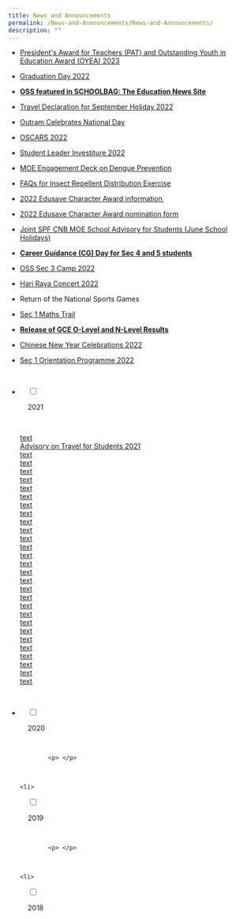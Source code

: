 ```yaml
---
title: News and Announcements
permalink: /News-and-Announcements/News-and-Announcements/
description: ""
---
```

*   [President's Award for Teachers (PAT) and Outstanding Youth in Education Award (OYEA) 2023](https://outramsec-moe-edu-sg-admin.cwp.sg/other/presidents-award-for-teachers-pat-and-outstanding-youth-in-education-award-oyea-2023)
*   [Graduation Day 2022](https://outramsec-moe-edu-sg-admin.cwp.sg/other/graduation-day-2022)
*   **[OSS featured in SCHOOLBAG: The Education News Site](https://www.schoolbag.edu.sg/story/it-takes-a-village-to-support-a-student)**   
    
*   [Travel Declaration for September Holiday 2022](/files/News%20&%20Announcements/Travel%20Declaration%20for%202022/Travel%20Declaration%20for%20September%20Holiday%202022.pdf)  
    
*   [Outram Celebrates National Day](https://outramsec.moe.edu.sg/other/outram-celebrates-national-day)
*   [OSCARS 2022](https://outramsec.moe.edu.sg/other/oscars-2022) 
*   [Student Leader Investiture 2022](https://outramsec.moe.edu.sg/other/student-leader-investiture-2022)
*   [MOE Engagement Deck on Dengue Prevention](/files/News%20&%20Announcements/MOE%20Eng%20Deck%20Dengue%20Prevention/Dengue%20Attachment%206-Engagement%20Deck%20for%20Secondary%20Schools.pdf)  
    
*   [FAQs for Insect Repellent Distribution Exercise](/files/News%20&%20Announcements/FAQs%20for%20In%20Repel%20Distri%20Ex/Dengue%20Attachment%207-Frequently%20Asked%20Questions%20-%20NEAxTF%20Repellent%20Distribution.pdf)
*   [2022 Edusave Character Award information ](/files/News%20&%20Announcements/2022%20Edu%20Char%20Awa%20information/2022%20Edusave%20Character%20Award%20information.pdf) 
*   [2022 Edusave Character Award nomination form](/files/News%20&%20Announcements/2022%20Edu%20Ch%20Aw%20nomination%20form/2022%20Edusave%20Character%20Award%20nomination%20form.pdf)
*   [Joint SPF CNB MOE School Advisory for Students (June School Holidays)]()
*   **[Career Guidance (CG) Day for Sec 4 and 5 students](https://outramsec-moe-edu-sg-admin.cwp.sg/oss/career-guidance-cg-day-for-sec-4-and-5-students)**  
    
*   [OSS Sec 3 Camp 2022](https://outramsec-moe-edu-sg-admin.cwp.sg/other/oss-sec-3-camp-2022)  
    
*   [Hari Raya Concert 2022](https://outramsec-moe-edu-sg-admin.cwp.sg/other/hari-raya-concert-2022) 
*   Return of the National Sports Games
*   [Sec 1 Maths Trail](https://outramsec-moe-edu-sg-admin.cwp.sg/other/sec-1-maths-trail)
*   **[Release of GCE O-Level and N-Level Results](https://outramsec.moe.edu.sg/other/release-of-gce-o-level-and-n-level-results-1)**
*   [Chinese New Year Celebrations 2022](https://outramsec-moe-edu-sg-admin.cwp.sg/other/chinese-new-year-2022)
*   [Sec 1 Orientation Programme 2022](https://outramsec-moe-edu-sg-admin.cwp.sg/other/secondary-one-orientation-programme)

<ul class="jekyllcodex_accordion">

  <li>

    <input type="checkbox" id="accordion1">

    <label for="accordion1">2021</label>

    <div>
<a href="link">text</a><br>
<a href="files/News%20&%20Announcements/2021/Ad%20on%20Travel%20for%20Students%202021/Advisory%20on%20Travel%20for%20Students%202021.pdf">Advisory on Travel for Students 2021</a><br>
			<a href="link">text</a><br>
			<a href="link">text</a><br>
			<a href="link">text</a><br>
			<a href="link">text</a><br>
			<a href="link">text</a><br>
			<a href="link">text</a><br>
			<a href="link">text</a><br>
			<a href="link">text</a><br>
			<a href="link">text</a><br>
			<a href="link">text</a><br>
			<a href="link">text</a><br>
			<a href="link">text</a><br>
			<a href="link">text</a><br>
			<a href="link">text</a><br>
			<a href="link">text</a><br>
			<a href="link">text</a><br>
			<a href="link">text</a><br>
			<a href="link">text</a><br>
			<a href="link">text</a><br>
			<a href="link">text</a><br>
			<a href="link">text</a><br>
			<a href="link">text</a><br>
			<a href="link">text</a><br>
			<a href="link">text</a><br>
			<a href="link">text</a><br>
			<a href="link">text</a><br>
			<a href="link">text</a><br>
			<a href="link">text</a></p>

    </div>

</li>
	<li>

    <input type="checkbox" id="accordion2">

    <label for="accordion2">2020</label>

    <div>

			<p> </p>

    </div>

</li>
	
	<li>

    <input type="checkbox" id="accordion3">

    <label for="accordion3">2019</label>

    <div>

			<p> </p>

    </div>

</li>
	
	<li>

    <input type="checkbox" id="accordion4">

    <label for="accordion4">2018</label>

    <div>

      <p> </p>

    </div>

</li>
	
	

	
</ul>
